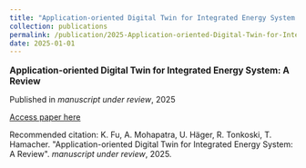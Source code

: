 ```yaml
---
title: "Application-oriented Digital Twin for Integrated Energy System: A Review"
collection: publications
permalink: /publication/2025-Application-oriented-Digital-Twin-for-Integrated-E
date: 2025-01-01
---
```

<p style="font-size: 1.1em; margin-bottom: 0.5em;"><b>Application-oriented Digital Twin for Integrated Energy System: A Review</b></p>
<p style="margin-bottom: 0.5em;">Published in <em>manuscript under review</em>, 2025</p>
<p style="margin-bottom: 0.5em;"><a href="https://doi.org/10.2139/ssrn.5230556" target="_blank">Access paper here</a></p>
<p>Recommended citation: K. Fu, A. Mohapatra, U. Häger, R. Tonkoski, T. Hamacher. "Application-oriented Digital Twin for Integrated Energy System: A Review". <em>manuscript under review</em>, 2025.</p>